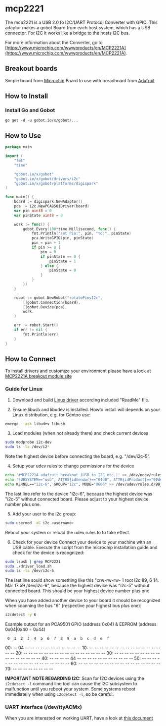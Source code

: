 # mcp2221

The mcp2221 is a USB 2.0 to I2C/UART Protocol Converter with GPIO. This adaptor makes a gobot Board from each host system, which has a USB connector. For I2C it works like a bridge to the hosts I2C bus.

For more information about the Converter, go to [https://www.microchip.com/wwwproducts/en/MCP2221A](https://www.microchip.com/wwwproducts/en/MCP2221A).

## Breakout boards

Simple board from [Microchip](https://www.microchip.com/developmenttools/ProductDetails/PartNO/ADM00559)
Board to use with breadboard from [Adafruit](https://www.adafruit.com/product/4471)

## How to Install

### Install Go and Gobot
```
go get -d -u gobot.io/x/gobot/...
```

## How to Use

```go
package main

import (
	"fmt"
	"time"

	"gobot.io/x/gobot"
	"gobot.io/x/gobot/drivers/i2c"
	"gobot.io/x/gobot/platforms/digispark"
)

func main() {
	board := digispark.NewAdaptor()
	pca := i2c.NewPCA9501Driver(board)
	var pin uint8 = 0
	var pinState uint8 = 0

	work := func() {
		gobot.Every(100*time.Millisecond, func() {
			fmt.Println("set Pin:", pin, "to:", pinState)
			pca.WriteGPIO(pin, pinState)
			pin = pin + 1
			if pin >= 8 {
				pin = 0
				if pinState == 0 {
					pinState = 1
				} else {
					pinState = 0
				}
			}
		})
	}

	robot := gobot.NewRobot("rotatePinsI2c",
		[]gobot.Connection{board},
		[]gobot.Device{pca},
		work,
	)

	err := robot.Start()
	if err != nil {
		fmt.Println(err)
	}
}
```

## How to Connect

To install drivers and customize your environment please have a look at [MCP2221A breakout module site](https://www.microchip.com/developmenttools/ProductDetails/PartNO/ADM00559)

### Guide for Linux
1. Download and build [Linux driver](https://ww1.microchip.com/downloads/en/DeviceDoc/mcp2221_0_1.tar.gz) according included "ReadMe" file.

2. Ensure libusb and libudev is installed. Howto install will depends on your Linux distribution, e.g. for Gentoo use:
```bash
emerge --ask libudev libusb
```

3. Load modules (when not already there) and check current devices
```bash
sudo modprobe i2c-dev
sudo ls -la /dev/i2*
```
Note the highest device before connecting the board, e.g. "/dev/i2c-5".

4. Setup your udev rules to change permissions for the device
```bash
echo '#MCP2221A adafruit breakout (USB to I2C etc.)' >> /dev/udev/rules.d/99_mcp2221.rules
echo 'SUBSYSTEM=="usb", ATTRS{idVendor}=="04d8", ATTR{idProduct}=="00dd", MODE="0666"' >> /dev/udev/rules.d/99_mcp2221.rules
echo KERNEL=="i2c-6", GROUP="i2c", MODE="0666" >> /dev/udev/rules.d/99_mcp2221.rules
``` 
The last line refer to the device "i2c-6", because the highest device was "i2c-5" without connected board. Please adjust to your highest device number plus one.

5. Add your user to the i2c group:
```bash
sudo usermod -aG i2c <username>
```

Reboot your system or reload the udev rules to to take effect.

6. Check for your device
Connect your device to your machine with an USB cable. Execute the script from the microchip installation guide and check for the device is recognized:
```bash
sudo lsusb | grep MCP2221
sudo ./driver_load.sh
sudo ls -la /dev/i2c-6
```

The last line sould show something like this "crw-rw-rw- 1 root i2c 89, 6 14. Mär 17:59 /dev/i2c-6", because the highest device was "i2c-5" without connected board. This should be your highest device number plus one.

When you have added another device to your board it should be recognized when scanning the bus "6" (respective your highest bus plus one):

```bash
i2cdetect -y 6
```

Example output for an PCA9501 GPIO (address 0x04) & EEPROM (address 0x04|0x40 = 0x44)

     0  1  2  3  4  5  6  7  8  9  a  b  c  d  e  f
00:          -- 04 -- -- -- -- -- -- -- -- -- -- -- 
10: -- -- -- -- -- -- -- -- -- -- -- -- -- -- -- -- 
20: -- -- -- -- -- -- -- -- -- -- -- -- -- -- -- -- 
30: -- -- -- -- -- -- -- -- -- -- -- -- -- -- -- -- 
40: -- -- -- -- 44 -- -- -- -- -- -- -- -- -- -- -- 
50: -- -- -- -- -- -- -- -- -- -- -- -- -- -- -- -- 
60: -- -- -- -- -- -- -- -- -- -- -- -- -- -- -- -- 
70: -- -- -- -- -- -- -- -- 

**IMPORTANT NOTE REGARDING I2C:** 
Scan for I2C devices using the `i2cdetect -l` command line tool can cause the I2C subsystem to malfunction until you reboot your system. Some systems reboot immediatelly when using `i2cdetect -l`, so be careful.

### UART interface (/dev/ttyACMx)
When you are interested on working UART, have a look at [this document](https://ww1.microchip.com/downloads/en/DeviceDoc/MCP2200_MCP2221_CDC_Linux_Readme.txt)
